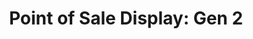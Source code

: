 ---
layout: project
permalink: /five_stars__point_of_sale_display_gen2/
title: "Point of Sale Display: Gen 2"
client: "Fivestars"
year: 2019
sector: "Consumer electronics, point of sale"
link: "https://www.fivestars.com/"
description: "A Point of sale display designed to collect user data, provide repeat-visit loyalty rewards, and offer payment options."
brief: "Keydesign supported Fivestars, a startup offering loyalty and payment services to small businesses, by designing three generations of POS products as their user base increased, ultimately leading to their acquisition by SumUp. In this second generation, they wanted to offer payment options as a value add to their customers."
solution: "Fivestars customers were thrilled with the first generation end-user loyalty solution we had designed, but began asking for payment solutions to further support their small business needs, necessitating a upgraded design that seamlessly integrated both aspects. Given that it was a second-generation product for this growing startup, we skillfully incorporated off-the-shelf parts while successfully integrating all requirements, ensuring both usability and fidelity to Fivestars' visual identity."
services:
- "design research"
- "branding and identity" 
- "ideation"
- "user-centered design"
- "ergonomics" 
- "prototyping"
- "3D CAD modeling, surfacing"
- "color, material, finish selection (CMF)"
- "design documentation (tech pack)"
- "collaboration with engineers and developers"
main_image: "/assets/images/projects/five_stars__point_of_sale_display_gen2/h_w_Point of Sale Display gen2.jpg"
images:
 - "/assets/images/projects/five_stars__point_of_sale_display_gen2/p_w_Point of Sale Display gen2_01.jpg"
 - "/assets/images/projects/five_stars__point_of_sale_display_gen2/p_w_Point of Sale Display gen2_02.jpg"
---